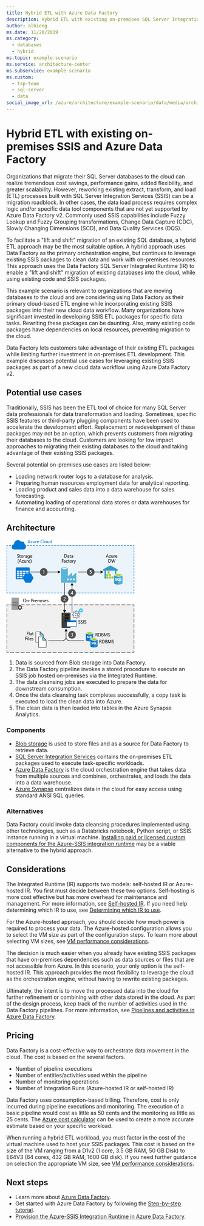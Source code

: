 ```yaml
---
title: Hybrid ETL with Azure Data Factory
description: Hybrid ETL with existing on-premises SQL Server Integration Services (SSIS) deployments and Azure Data Factory.
author: alhieng
ms.date: 11/20/2019
ms.category:
  - databases
  - hybrid
ms.topic: example-scenario
ms.service: architecture-center
ms.subservice: example-scenario
ms.custom:
  - tsp-team
  - sql-server
  - data
social_image_url: /azure/architecture/example-scenario/data/media/architecture-diagram-hybrid-etl-with-adf.png
---
```


# Hybrid ETL with existing on-premises SSIS and Azure Data Factory

Organizations that migrate their SQL Server databases to the cloud can realize tremendous cost savings, performance gains, added flexibility, and greater scalability. However, reworking existing extract, transform, and load (ETL) processes built with SQL Server Integration Services (SSIS) can be a migration roadblock. In other cases, the data load process requires complex logic and/or specific data tool components that are not yet supported by Azure Data Factory v2. Commonly used SSIS capabilities include Fuzzy Lookup and Fuzzy Grouping transformations, Change Data Capture (CDC), Slowly Changing Dimensions (SCD), and Data Quality Services (DQS).

To facilitate a "lift and shift" migration of an existing SQL database, a hybrid ETL approach may be the most suitable option. A hybrid approach uses Data Factory as the primary orchestration engine, but continues to leverage existing SSIS packages to clean data and work with on-premises resources. This approach uses the Data Factory SQL Server Integrated Runtime (IR) to enable a "lift and shift" migration of existing databases into the cloud, while using existing code and SSIS packages.

This example scenario is relevant to organizations that are moving databases to the cloud and are considering using Data Factory as their primary cloud-based ETL engine while incorporating existing SSIS packages into their new cloud data workflow. Many organizations have significant invested in developing SSIS ETL packages for specific data tasks. Rewriting these packages can be daunting. Also, many existing code packages have dependencies on local resources, preventing migration to the cloud.

Data Factory lets customers take advantage of their existing ETL packages while limiting further investment in on-premises ETL development. This example discusses potential use cases for leveraging existing SSIS packages as part of a new cloud data workflow using Azure Data Factory v2.

## Potential use cases

Traditionally, SSIS has been the ETL tool of choice for many SQL Server data professionals for data transformation and loading. Sometimes, specific SSIS features or third-party plugging components have been used to accelerate the development effort. Replacement or redevelopment of these packages may not be an option, which prevents customers from migrating their databases to the cloud. Customers are looking for low impact approaches to migrating their existing databases to the cloud and taking advantage of their existing SSIS packages.

Several potential on-premises use cases are listed below:

- Loading network router logs to a database for analysis.
- Preparing human resources employment data for analytical reporting.
- Loading product and sales data into a data warehouse for sales forecasting.
- Automating loading of operational data stores or data warehouses for finance and accounting.

## Architecture

![Architecture overview of a hybrid ETL process using Azure Data Factory][architecture-diagram]

1. Data is sourced from Blob storage into Data Factory.
2. The Data Factory pipeline invokes a stored procedure to execute an SSIS job hosted on-premises via the Integrated Runtime.
3. The data cleansing jobs are executed to prepare the data for downstream consumption.
4. Once the data cleansing task completes successfully, a copy task is executed to load the clean data into Azure.
5. The clean data is then loaded into tables in the Azure Synapse Analytics.

### Components

- [Blob storage][docs-blob-storage] is used to store files and as a source for Data Factory to retrieve data.
- [SQL Server Integration Services][docs-ssis] contains the on-premises ETL packages used to execute task-specific workloads.
- [Azure Data Factory][docs-data-factory] is the cloud orchestration engine that takes data from multiple sources and combines, orchestrates, and loads the data into a data warehouse.
- [Azure Synapse][docs-sql-data-warehouse] centralizes data in the cloud for easy access using standard ANSI SQL queries.

### Alternatives

Data Factory could invoke data cleansing procedures implemented using other technologies, such as a Databricks notebook, Python script, or SSIS instance running in a virtual machine. [Installing paid or licensed custom components for the Azure-SSIS integration runtime](https://docs.microsoft.com/azure/data-factory/how-to-develop-azure-ssis-ir-licensed-components) may be a viable alternative to the hybrid approach.

## Considerations

The Integrated Runtime (IR) supports two models: self-hosted IR or Azure-hosted IR. You first must decide between these two options. Self-hosting is more cost effective but has more overhead for maintenance and management. For more information, see [Self-hosted IR](https://docs.microsoft.com/azure/data-factory/concepts-integration-runtime#self-hosted-integration-runtime). If you need help determining which IR to use, see [Determining which IR to use](https://docs.microsoft.com/azure/data-factory/concepts-integration-runtime#determining-which-ir-to-use).

For the Azure-hosted approach, you should decide how much power is required to process your data. The Azure-hosted configuration allows you to select the VM size as part of the configuration steps. To learn more about selecting VM sizes, see [VM performance considerations](https://docs.microsoft.com/azure/cloud-services/cloud-services-sizes-specs#performance-considerations).

The decision is much easier when you already have existing SSIS packages that have on-premises dependencies such as data sources or files that are not accessible from Azure. In this scenario, your only option is the self-hosted IR. This approach provides the most flexibility to leverage the cloud as the orchestration engine, without having to rewrite existing packages.

Ultimately, the intent is to move the processed data into the cloud for further refinement or combining with other data stored in the cloud. As part of the design process, keep track of the number of activities used in the Data Factory pipelines. For more information, see [Pipelines and activities in Azure Data Factory](https://docs.microsoft.com/azure/data-factory/concepts-pipelines-activities).

## Pricing

Data Factory is a cost-effective way to orchestrate data movement in the cloud. The cost is based on the several factors.

- Number of pipeline executions
- Number of entities/activities used within the pipeline
- Number of monitoring operations
- Number of Integration Runs (Azure-hosted IR or self-hosted IR)

Data Factory uses consumption-based billing. Therefore, cost is only incurred during pipeline executions and monitoring. The execution of a basic pipeline would cost as little as 50 cents and the monitoring as little as 25 cents. The [Azure cost calculator](https://azure.microsoft.com/pricing/calculator/) can be used to create a more accurate estimate based on your specific workload.

When running a hybrid ETL workload, you must factor in the cost of the virtual machine used to host your SSIS packages. This cost is based on the size of the VM ranging from a D1v2 (1 core, 3.5 GB RAM, 50 GB Disk) to E64V3 (64 cores, 432 GB RAM, 1600 GB disk). If you need further guidance on selection the appropriate VM size, see [VM performance considerations](https://docs.microsoft.com/azure/cloud-services/cloud-services-sizes-specs#performance-considerations).

## Next steps

- Learn more about [Azure Data Factory](https://azure.microsoft.com/services/data-factory/).
- Get started with Azure Data Factory by following the [Step-by-step tutorial](https://docs.microsoft.com/azure/data-factory/).
- [Provision the Azure-SSIS Integration Runtime in Azure Data Factory](https://docs.microsoft.com/azure/data-factory/tutorial-deploy-ssis-packages-azure).

<!-- links -->

[architecture-diagram]: ./media/architecture-diagram-hybrid-etl-with-adf.png
[docs-blob-storage]: https://docs.microsoft.com/azure/storage/blobs/storage-blobs-overview
[docs-data-factory]: https://docs.microsoft.com/azure/data-factory/introduction
[docs-ssis]: https://docs.microsoft.com/sql/integration-services/sql-server-integration-services
[docs-sql-data-warehouse]: https://docs.microsoft.com/azure/sql-data-warehouse/sql-data-warehouse-overview-what-is
